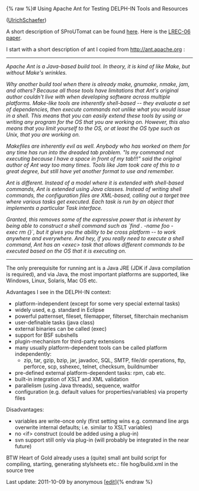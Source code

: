 {% raw %}# Using Apache Ant for Testing DELPH-IN Tools and Resources

([UlrichSchaefer](https://blog.inductorsoftware.com/docsproto/summits/UlrichSchaefer))

A short description of SProUTomat can be found
[here](http://www.dfki.de/~uschaefer/sproutomat/). Here is the [LREC-06
paper](http://www.dfki.de/dfkibib/publications/docs/sproutomat.pdf).

I start with a short description of ant I copied from
<http://ant.apache.org> :

* * *

*Apache Ant is a Java-based build tool. In theory, it is kind of like
Make, but without Make's wrinkles.*

*Why another build tool when there is already make, gnumake, nmake, jam,
and others? Because all those tools have limitations that Ant's original
author couldn't live with when developing software across multiple
platforms. Make-like tools are inherently shell-based -- they evaluate a
set of dependencies, then execute commands not unlike what you would
issue in a shell. This means that you can easily extend these tools by
using or writing any program for the OS that you are working on.
However, this also means that you limit yourself to the OS, or at least
the OS type such as Unix, that you are working on.*

*Makefiles are inherently evil as well. Anybody who has worked on them
for any time has run into the dreaded tab problem. "Is my command not
executing because I have a space in front of my tab!!!" said the
original author of Ant way too many times. Tools like Jam took care of
this to a great degree, but still have yet another format to use and
remember.*

*Ant is different. Instead of a model where it is extended with
shell-based commands, Ant is extended using Java classes. Instead of
writing shell commands, the configuration files are XML-based, calling
out a target tree where various tasks get executed. Each task is run by
an object that implements a particular Task interface.*

*Granted, this removes some of the expressive power that is inherent by
being able to construct a shell command such as
\`find . -name foo -exec rm {}\`, but it gives you the ability to be
cross platform -- to work anywhere and everywhere. And hey, if you
really need to execute a shell command, Ant has an &lt;exec&gt; task
that allows different commands to be executed based on the OS that it is
executing on.*

* * *

The only prerequisite for running ant is a Java JRE (JDK if Java
compilation is required), and via Java, the most important platforms are
supported, like Windows, Linux, Solaris, Mac OS etc.

Advantages I see in the DELPH-IN context:

- platform-independent (except for some very special external tasks)
- widely used, e.g. standard in Eclipse
- powerful patternset, fileset, filemapper, filterset, filterchain
mechanism
- user-definable tasks (java class)
- external binaries can be called (exec)
- support for BSF subshells
- plugin-mechanism for third-party extensions
- many usually platform-dependent tools can be called platform
independently:
  - zip, tar, gzip, bzip, jar, javadoc, SQL, SMTP, file/dir
operations, ftp, perforce, scp, sshexec, telnet, checksum,
buildnumber
- pre-defined external platform-dependent tasks: rpm, cab etc.
- built-in integration of XSLT and XML validation
- parallelism (using Java threads), sequence, waitfor
- configuration (e.g. default values for properties/variables) via
property files

Disadvantages:

- variables are write-once only (first setting wins e.g. command line
args overwrite internal defaults; i.e. similar to XSLT variables)
- no &lt;if&gt; construct (could be added using a plug-in)
- svn support still only via plug-in (will probably be integrated in
the near future)

BTW Heart of Gold already uses a (quite) small ant build script for
compiling, starting, generating stylsheets etc.: file hog/build.xml in
the source tree

Last update: 2011-10-09 by anonymous [[edit](https://github.com/delph-in/docs/wiki/TestingWithAnt/_edit)]{% endraw %}